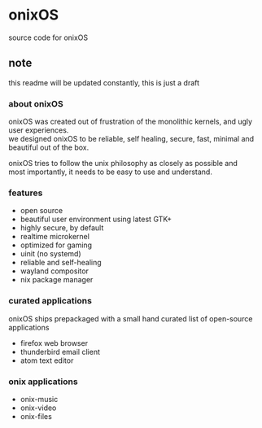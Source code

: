 # onixOS
source code for onixOS

## note
this readme will be updated constantly, this is just a draft

### about onixOS

onixOS was created out of frustration of the monolithic kernels, and ugly user experiences.  
we designed onixOS to be reliable, self healing, secure, fast, minimal and beautiful out of the box.

onixOS tries to follow the unix philosophy as closely as possible and  
most importantly, it needs to be easy to use and understand.

### features

- open source
- beautiful user environment using latest GTK+
- highly secure, by default
- realtime microkernel
- optimized for gaming
- uinit (no systemd)
- reliable and self-healing
- wayland compositor
- nix package manager

### curated applications

onixOS ships prepackaged with a small hand curated list of open-source applications

- firefox web browser
- thunderbird email client
- atom text editor

### onix applications

- onix-music
- onix-video
- onix-files
